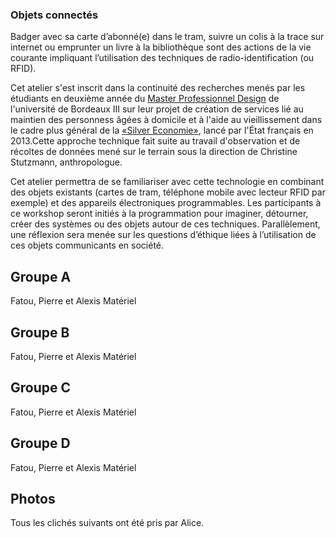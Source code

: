 ### Objets connectés
Badger avec sa carte d’abonné(e) dans le tram, suivre un colis à la trace sur internet ou emprunter un livre à la bibliothèque sont des actions de la vie courante impliquant l’utilisation des techniques de radio-identification (ou RFID).

Cet atelier s'est inscrit dans la continuité des recherches menés par les étudiants en deuxième année du [Master Professionnel Design](http://www.u-bordeaux-montaigne.fr/fr/formations/offre_de_formation/master-XB/arts-lettres-langues-ALL/master-professionnel-design-innovation-technologie-arts-program-mag-21.html#presentation) de l'université de Bordeaux III sur leur projet de création de services lié au maintien des personness âgées à domicile et à l'aide au vieillissement dans le cadre plus général de la [«Silver Economie»](http://www.social-sante.gouv.fr/espaces,770/personnes-agees-autonomie,776/dossiers,758/silver-economie,2432/), lancé par l'État français en 2013.Cette approche technique fait suite au travail d'observation et de récoltes de données mené sur le terrain sous la direction de Christine Stutzmann, anthropologue.

Cet atelier permettra de se familiariser avec cette technologie en combinant des objets existants (cartes de tram, téléphone mobile avec lecteur RFID par exemple) et des appareils électroniques programmables. Les participants à ce workshop seront initiés à la programmation pour imaginer, détourner, créer des systèmes ou des objets autour de ces techniques. Parallèlement, une réflexion sera menée sur les questions d’éthique liées à l’utilisation de ces objets communicants en société.


## Groupe A
Fatou, Pierre et Alexis
Matériel

## Groupe B
Fatou, Pierre et Alexis
Matériel

## Groupe C
Fatou, Pierre et Alexis
Matériel

## Groupe D
Fatou, Pierre et Alexis
Matériel


## Photos
Tous les clichés suivants ont été pris par Alice.



